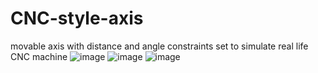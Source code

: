 # CNC-style-axis
movable axis with distance and angle constraints set to simulate real life CNC machine
![image](https://user-images.githubusercontent.com/106928243/188273316-b01fac75-983d-411a-80b6-882459b87f08.png)
![image](https://user-images.githubusercontent.com/106928243/188273344-6cbdf1cf-da2b-4d84-acc0-d6401458156b.png)
![image](https://user-images.githubusercontent.com/106928243/188273361-4640e364-eab5-42d3-ae72-b8bddec537d6.png)
